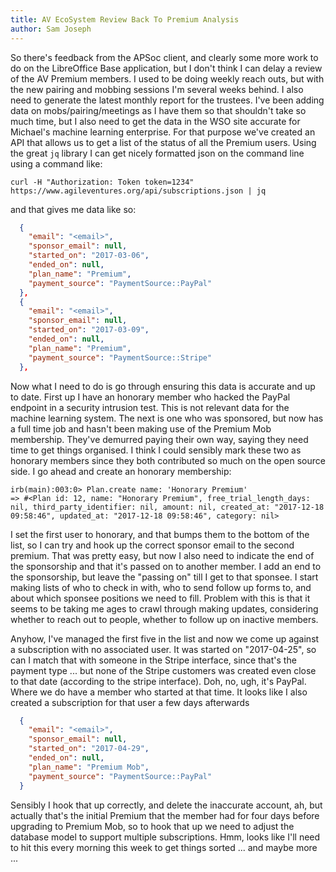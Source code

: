 ```yaml
---
title: AV EcoSystem Review Back To Premium Analysis
author: Sam Joseph
---
```


So there's feedback from the APSoc client, and clearly some more work to do on the LibreOffice Base application, but I don't think I can delay a review of the AV Premium members.  I used to be doing weekly reach outs, but with the new pairing and mobbing sessions I'm several weeks behind.  I also need to generate the latest monthly report for the trustees.  I've been adding data on mobs/pairing/meetings as I have them so that shouldn't take so much time, but I also need to get the data in the WSO site accurate for Michael's machine learning enterprise.  For that purpose we've created an API that allows us to get a list of the status of all the Premium users.  Using the great `jq` library I can get nicely formatted json on the command line using a command like:

```
curl -H "Authorization: Token token=1234" https://www.agileventures.org/api/subscriptions.json | jq
```

and that gives me data like so:

```json
  {
    "email": "<email>",
    "sponsor_email": null,
    "started_on": "2017-03-06",
    "ended_on": null,
    "plan_name": "Premium",
    "payment_source": "PaymentSource::PayPal"
  },
  {
    "email": "<email>",
    "sponsor_email": null,
    "started_on": "2017-03-09",
    "ended_on": null,
    "plan_name": "Premium",
    "payment_source": "PaymentSource::Stripe"
  },
```

Now what I need to do is go through ensuring this data is accurate and up to date.  First up I have an honorary member who hacked the PayPal endpoint in a security intrusion test.  This is not relevant data for the machine learning system.  The next is one who was sponsored, but now has a full time job and hasn't been making use of the Premium Mob membership.  They've demurred paying their own way, saying they need time to get things organised.  I think I could sensibly mark these two as honorary members since they both contributed so much on the open source side.  I go ahead and create an honorary membership:

```
irb(main):003:0> Plan.create name: 'Honorary Premium'
=> #<Plan id: 12, name: "Honorary Premium", free_trial_length_days: nil, third_party_identifier: nil, amount: nil, created_at: "2017-12-18 09:58:46", updated_at: "2017-12-18 09:58:46", category: nil>
```

I set the first user to honorary, and that bumps them to the bottom of the list, so I can try and hook up the correct sponsor email to the second premium.  That was pretty easy, but now I also need to indicate the end of the sponsorship and that it's passed on to another member.  I add an end to the sponsorship, but leave the "passing on" till I get to that sponsee.  I start making lists of who to check in with, who to send follow up forms to, and about which sponsee positions we need to fill.  Problem with this is that it seems to be taking me ages to crawl through making updates, considering whether to reach out to people, whether to follow up on inactive members.

Anyhow, I've managed the first five in the list and now we come up against a subscription with no associated user.  It was started on "2017-04-25", so can I match that with someone in the Stripe interface, since that's the payment type ... but none of the Stripe customers was created even close to that date (according to the stripe interface). Doh, no, ugh, it's PayPal.  Where we do have a member who started at that time.  It looks like I also created a subscription for that user a few days afterwards

```json
  {
    "email": "<email>",
    "sponsor_email": null,
    "started_on": "2017-04-29",
    "ended_on": null,
    "plan_name": "Premium Mob",
    "payment_source": "PaymentSource::PayPal"
  }
```

Sensibly I hook that up correctly, and delete the inaccurate account, ah, but actually that's the initial Premium that the member had for four days before upgrading to Premium Mob, so to hook that up we need to adjust the database model to support multiple subscriptions.  Hmm, looks like I'll need to hit this every morning this week to get things sorted ... and maybe more ...
